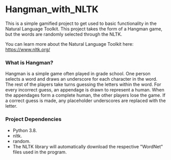 # Hangman_with_NLTK
This is a simple gamified project to get used to basic functionality in the Natural Language Toolkit. This project takes the form of a Hangman game, but the words are randomly selected through the NLTK.

You can learn more about the Natural Language Toolkit here: https://www.nltk.org/

### What is Hangman?
Hangman is a simple game often played in grade school. One person selects a word and draws an underscore for each character in the word. The rest of the players take turns guessing the letters within the word. For every incorrect guess, an appendage is drawn to represent a human. When the appendages form a complete human, the other players lose the game. If a correct guess is made, any placeholder underscores are replaced with the letter.

### Project Dependencies
* Python 3.8.
* nltk.
* random.
* The NLTK library will automatically download the respective "WordNet" files used in the program.
